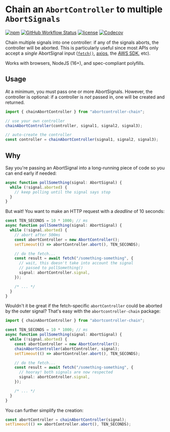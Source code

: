 # Chain an `AbortController` to multiple `AbortSignals`

[![npm](https://img.shields.io/npm/v/abortcontroller-chain)](https://www.npmjs.com/package/abortcontroller-chain)
[![GitHub Workflow Status](https://img.shields.io/github/workflow/status/kyle-johnson/abortcontroller-utils/CI)](https://github.com/kyle-johnson/abortcontroller-utils/actions)
[![license](https://img.shields.io/npm/l/abortcontroller-chain)](https://github.com/kyle-johnson/abortcontroller-utils/blob/main/packages/chain/LICENSE)
[![Codecov](https://img.shields.io/codecov/c/github/kyle-johnson/abortcontroller-utils?flag=chain&label=coverage)](https://app.codecov.io/gh/kyle-johnson/abortcontroller-utils/)

Chain multiple signals into one controller: if any of the signals aborts, the controller will be aborted. This is particularly useful since most APIs only accept a _single_ AbortSignal input ([`fetch()`](https://developer.mozilla.org/en-US/docs/Web/API/fetch), [axios](https://github.com/axios/axios#cancellation), the [AWS SDK](https://aws.amazon.com/blogs/developer/abortcontroller-in-modular-aws-sdk-for-javascript/), etc).

Works with browsers, NodeJS (16+), and spec-compliant polyfills.

## Usage

At a minimum, you must pass one or more AbortSignals. However, the controller is optional: if a controller is _not_ passed in, one will be created and returned.

```typescript
import { chainAbortController } from "abortcontroller-chain";

// use your own controller
chainAbortController(controller, signal1, signal2, signal3);

// auto-create the controller
const controller = chainAbortController(signal1, signal2, signal3);
```

## Why

Say you're passing an AbortSignal into a long-running piece of code so you can end early if needed:

```typescript
async function pollSomething(signal: AbortSignal) {
  while (!signal.aborted) {
    // keep polling until the signal says stop
  }
}
```

But wait! You want to make an HTTP request with a _deadline_ of 10 seconds:

```typescript
const TEN_SECONDS = 10 * 1000; // ms
async function pollSomething(signal: AbortSignal) {
  while (!signal.aborted) {
    // abort after 500ms
    const abortController = new AbortController();
    setTimeout(() => abortController.abort(), TEN_SECONDS);

    // do the fetch...
    const result = await fetch("/something-something", {
      // wait, this doesn't take into account the signal
      // passed to pollSomething()
      signal: abortController.signal,
    });

    /* ... */
  }
}
```

Wouldn't it be great if the fetch-specific `abortController` could be aborted by the outer signal? That's easy with the `abortcontroller-chain` package:

```typescript
import { chainAbortController } from "abortcontroller-chain";

const TEN_SECONDS = 10 * 1000; // ms
async function pollSomething(signal: AbortSignal) {
  while (!signal.aborted) {
    const abortController = new AbortController();
    chainAbortController(abortController, signal);
    setTimeout(() => abortController.abort(), TEN_SECONDS);

    // do the fetch...
    const result = await fetch("/something-something", {
      // hooray! both signals are now respected
      signal: abortController.signal,
    });

    /* ... */
  }
}
```

You can further simplify the creation:

```typescript
const abortController = chainAbortController(signal);
setTimeout(() => abortController.abort(), TEN_SECONDS);
```

